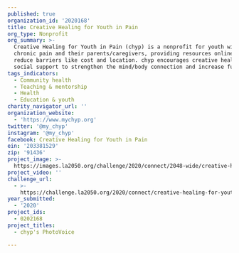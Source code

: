 ```yaml
---
published: true
organization_id: '2020168'
title: Creative Healing for Youth in Pain
org_type: Nonprofit
org_summary: >-
  Creative Healing for Youth in Pain (chyp) is a nonprofit for youth with
  chronic pain and their parents/caregivers, providing resources online to
  reduce barriers like cost and location. chyp encourages creative healing and
  social support to strengthen the mind/body connection and increase function. 
tags_indicators:
  - Community health
  - Teaching & mentorship
  - Health
  - Education & youth
charity_navigator_url: ''
organization_website:
  - 'https://www.mychyp.org'
twitter: '@my_chyp'
instagram: '@my_chyp'
facebook: Creative Healing for Youth in Pain
ein: '203381529'
zip: '91436'
project_image: >-
  https://images.la2050.org/challenge/2020/connect/2048-wide/creative-healing-for-youth-in-pain.jpg
project_video: ''
challenge_url:
  - >-
    https://challenge.la2050.org/2020/connect/creative-healing-for-youth-in-pain/
year_submitted:
  - '2020'
project_ids:
  - 0202168
project_titles:
  - chyp's PhotoVoice

---
```

